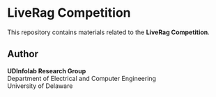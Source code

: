 # LiveRag Competition

This repository contains materials related to the **LiveRag Competition**.

## Author

**UDInfolab Research Group**  
Department of Electrical and Computer Engineering  
University of Delaware
